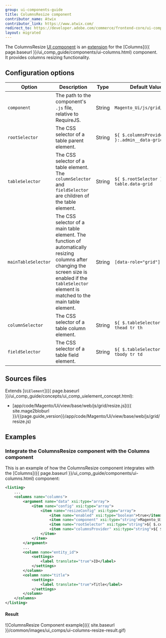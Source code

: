 ```yaml
---
group: ui-components-guide
title: ColumnsResize component
contributor_name: Atwix
contributor_link: https://www.atwix.com/
redirect_to: https://developer.adobe.com/commerce/frontend-core/ui-components/components/columns-resize/
layout: migrated
---
```


The ColumnsResize [UI component](https://glossary.magento.com/ui-component) is an [extension](https://glossary.magento.com/extension) for the [Columns]({{ page.baseurl }}/ui_comp_guide/components/ui-columns.html) component. It provides columns resizing functionality.

## Configuration options

| Option | Description | Type | Default Value |
| --- | --- | --- | --- |
| `component` | The path to the component's `.js` file, relative to RequireJS. | String | `Magento_Ui/js/grid/resize` |
| `rootSelector` | The CSS selector of a table parent element. | String | `${ $.columnsProvider }:.admin__data-grid-wrap` |
| `tableSelector` | The CSS selector of a table element. The `columnSelector` and `fieldSelector` are children of the table element. | String | `${ $.rootSelector } -> table.data-grid` |
| `mainTableSelector` | The CSS selector of a main table element. The function of automatically resizing columns after changing the screen size is enabled if the `tableSelector` element is matched to the main table element. | String | `[data-role="grid"]` |
| `columnSelector` | The CSS selector of a table column element. | String | `${ $.tableSelector } thead tr th` |
| `fieldSelector` | The CSS selector of a table field element. | String | `${ $.tableSelector } tbody tr td` |

## Sources files

Extends [`UiElement`]({{ page.baseurl }}/ui_comp_guide/concepts/ui_comp_uielement_concept.html):

-  [app/code/Magento/Ui/view/base/web/js/grid/resize.js]({{ site.mage2bloburl }}/{{page.guide_version}}/app/code/Magento/Ui/view/base/web/js/grid/resize.js)

## Examples

### Integrate the ColumnsResize component with the Columns component

This is an example of how the ColumnsResize component integrates with the [Columns]({{ page.baseurl }}/ui_comp_guide/components/ui-columns.html) component:

```xml
<listing>
    ...
    <columns name="columns">
        <argument name="data" xsi:type="array">
            <item name="config" xsi:type="array">
                <item name="resizeConfig" xsi:type="array">
                    <item name="enabled" xsi:type="boolean">true</item>
                    <item name="component" xsi:type="string">Magento_Ui/js/grid/resize</item>
                    <item name="rootSelector" xsi:type="string">${ $.columnsProvider }:.admin__data-grid-wrap</item>
                    <item name="columnsProvider" xsi:type="string">${ $.name }</item>
                </item>
            </item>
        </argument>
        ...
        <column name="entity_id">
            <settings>
                <label translate="true">ID</label>
            </settings>
        </column>
        <column name="title">
            <settings>
                <label translate="true">Title</label>
            </settings>
        </column>
    </columns>
</listing>
```

#### Result

![ColumnsResize Component example]({{ site.baseurl }}/common/images/ui_comps/ui-columns-resize-result.gif)
